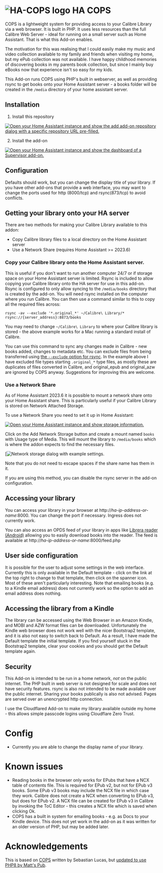 # ![HA-COPS logo](icon.png) HA COPS


COPS is a lightweight system for providing access to your Calibre Library via a web browser. It is built in PHP. It uses less resources than the full Calibre Web Server - ideal for running on a small server such as Home Assistant. That is what this Add-on enables.

The motivation for this was realising that I could easily make my music and video collection available to my family and friends when visiting my home, but my ePub collection was not available. I have happy childhood memories of discovering books in my parents book collection, but since I mainly buy eBooks now that experience isn't so easy for my kids.

This Add-on runs COPS using PHP's built in webserver, as well as providing rsync to get books onto your Home Assistant server - a books folder will be created in the `/media` directory of your home assistant server.

## Installation

1. Install this repository

[![Open your Home Assistant instance and show the add add-on repository dialog with a specific repository URL pre-filled.](https://my.home-assistant.io/badges/supervisor_add_addon_repository.svg)](https://my.home-assistant.io/redirect/supervisor_add_addon_repository/?repository_url=https%3A%2F%2Fgithub.com%2Fdunxd%2FHomeAssistantAddons)

2. Install the add-on

[![Open your Home Assistant instance and show the dashboard of a Supervisor add-on.](https://my.home-assistant.io/badges/supervisor_addon.svg)](https://my.home-assistant.io/redirect/supervisor_addon/?addon=670b30ea_ha-cops&repository_url=https%3A%2F%2Fgithub.com%2Fdunxd%2FHomeAssistantAddons)

## Configuration

Defaults should work, but you can change the display title of your library. If you have other add-ons that provide a web interface, you may want to change the ports used for http (8000/tcp) and rsync(873/tcp) to avoid conflicts.

## Getting your library onto your HA server

There are two methods for making your Calibre Library available to this addon:

- Copy Calibre library files to a local directory on the Home Assistant server
- Use a Network Share (requires Home Assistant >= 2023.6)

### Copy your Calibre library onto the Home Assistant server.

This is useful if you don't want to run another computer 24/7 or if storage space on your Home Assistant server is limited. Rsync is included to allow copying your Calibre library onto the HA server for use in this add-on. Rsync is configured to only allow syncing to the `/media/books` directory that is created by the add-on. You will need rsync installed on the computer where you run Calibre. You can then use a command similar to this to copy all the required files across:

```
rsync -av --exclude '*.original_*' ~/Calibre\ Library/* rsync://{server_address}:8873/books
```

You may need to change `~/Calibre\ Library` to where your Calibre library is stored - the above example works for a Mac running a standard install of Calibre.

You can use this command to sync any changes made in Calibre - new books added, changes to metadata etc. You can exclude files from being transferred using [the `--exclude` option for rsync](https://www.man7.org/linux/man-pages/man1/rsync.1.html#FILTER_RULES). In the example above I have excluded file types starting `.original_*` type files, as mostly these are duplicates of files converted in Calibre, and original_epub and original_azw are ignored by COPS anyway. Suggestions for improving this are welcome.

### Use a Network Share

As of Home Assistant 2023.6 it is possible to mount a network share onto your Home Assistant share. This is particularly useful if your Calibre Library is stored on Network Attached Storage.

To use a Network Share you need to set it up in Home Assistant:

[![Open your Home Assistant instance and show storage information.](https://my.home-assistant.io/badges/storage.svg)](https://my.home-assistant.io/redirect/storage/)

Click on the Add Network Storage button and create a mount named `books` with Usage type of Media. This will mount the library to `/media/books` which is where the addon expects to find the necessary files.

[![Network storage dialog with example settings](Assets/NetworkStorageDialog.png).

Note that you do not need to escape spaces if the share name has them in it.

If you are using this method, you can disable the rsync server in the add-on configuration.

## Accessing your library

You can access your library in your browser at http://_ha-ip-address-or-name_:8000. You can change the port if necessary. Ingress does not currently work.

You can also access an OPDS feed of your library in apps like [Librera reader (Android)](https://play.google.com/store/apps/details?id=com.foobnix.pdf.reader) allowing you to easily download books into the reader. The feed is available at http://_ha-ip-address-or-name_:8000/feed.php

## User side configuration

It is possible for the user to adjust some settings in the web interface. Currently this is only available in the Default template - click on the link at the top right to change to that template, then click on the spanner icon. Most of these aren't particularly interesting. Note that emailing books (e.g. to a Kindle email address) does not currently work so the option to add an email address does nothing.

## Accessing the library from a Kindle

The library can be accessed using the Web Browser in an Amazon Kindle, and MOBI and AZW format files can be downloaded. Unfortunately the Kindle web browser does not work well with the nicer Bootstrap2 template, and it is also not easy to switch back to Default. As a result, I have made the Default template the initial template. If you find yourself stuck in the Bootstrap2 template, clear your cookies and you should get the Default template again.

## Security

This Add-on is intended to be run in a home network, _not_ on the public internet. The PHP built in web server is not designed for scale and does not have security features. rsync is also not intended to be made available over the public internet. Sharing your books publically is also not advised. Pages are served over an unencrypted http connection.

I use the Cloudflared Add-on to make my library available outside my home - this allows simple passcode logins using Cloudflare Zero Trust.

# Config

- Currently you are able to change the display name of your library.

# Known issues

- Reading books in the browser only works for EPubs that have a NCX table of contents file. This is required for EPub v2, but not for EPub v3 books. Some EPub v3 books may include the NCX file in which case they work. Calibre does not create a NCX when converting to EPub v3, but does for EPub v2. A NCX file can be created for EPub v3 in Calibre by invoking the ToC Editor - this creates a NCX file which is saved when clicking Ok.
- COPS has a built in system for emailing books - e.g. as Docs to your Kindle device. This does not yet work in the add-on as it was written for an older version of PHP, but may be added later.

# Acknowledgements

This is based on [COPS](https://github.com/seblucas/cops) written by Sebastian Lucas, but [updated to use PHP8 by Matt's Pub](https://github.com/mikespub-org/seblucas-cops).
